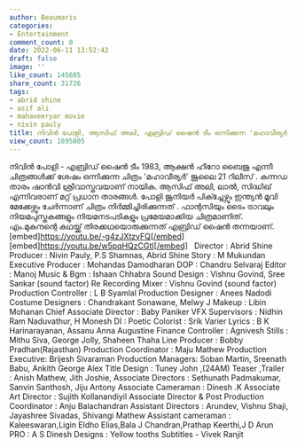 ```yaml
---
author: Beaumaris
categories:
- Entertainment
comment_count: 0
date: 2022-06-11 13:52:42
draft: false
image: ''
like_count: 145605
share_count: 31726
tags:
- abrid shine
- asif ali
- mahaveeryar movie
- nivin pauly
title: നിവിൻ പോളി, ആസിഫ് അലി, എബ്രിഡ് ഷൈൻ ടീം ഒന്നിക്കുന്ന 'മഹാവീര്യർ' ജൂലൈ 21 ന്
view_count: 1895805
---
```


നിവിൻ പോളി - എബ്രിഡ് ഷൈൻ ടീം 1983, ആക്ഷൻ ഹീറോ ബൈജു എന്നീ ചിത്രങ്ങൾക്ക് ശേഷം ഒന്നിക്കുന്ന ചിത്രം 'മഹാവീര്യർ' ജൂലൈ 21 റിലീസ് . കന്നഡ താരം ഷാൻവി ശ്രീവാസ്തവയാണ് നായിക. ആസിഫ് അലി, ലാൽ, സിദ്ധിഖ് എന്നിവരാണ് മറ്റ് പ്രധാന താരങ്ങൾ. പോളി ജൂനിയർ പിക്ച്ചേഴ്സും ഇന്ത്യൻ മൂവി മേക്കേഴ്സും ചേർന്നാണ് ചിത്രം നിർമ്മിച്ചിരിക്കുന്നത് . ഫാന്റസിയും ടൈം ട്രാവലും നിയമപുസ്തകങ്ങളും നിയമനടപടികളും പ്രമേയമാക്കിയ ചിത്രമാണിത്. എം.മുകുന്ദന്റെ കഥയ്ക്ക് തിരക്കഥയൊരുക്കുന്നത് എബ്രിഡ് ഷൈൻ തന്നയാണ്. &nbsp; &nbsp; [embed]https://youtu.be/-g4zJXtzvFQ[/embed] &nbsp; [embed]https://youtu.be/w5pqHQzCGtI[/embed] &nbsp; Director : Abrid Shine Producer : Nivin Pauly, P.S Shamnas, Abrid Shine Story : M Mukundan Executive Producer : Mohandas Damodharan DOP : Chandru Selvaraj Editor : Manoj Music & Bgm : Ishaan Chhabra Sound Design : Vishnu Govind, Sree Sankar (sound factor) Re Recording Mixer : Vishnu Govind (sound factor) Production Controller : L B Syamlal Production Designer : Anees Nadodi Costume Designers : Chandrakant Sonawane, Melwy J Makeup : Libin Mohanan Chief Associate Director : Baby Paniker VFX Supervisors : Nidhin Ram Naduvathur, H Monesh DI : Poetic Colorist : Srik Varier Lyrics : B K Harinarayanan, Assanu Anna Augustine Finance Controller : Agnivesh Stills : Mithu Siva, George Jolly, Shaheen Thaha Line Producer : Bobby Pradhan(Rajasthan) Production Coordinator : Maju Mathew Production Executive: Brijesh Sivaraman Production Managers: Soban Martin, Sreenath Babu, Ankith George Alex Title Design : Tuney John ,(24AM) Teaser ,Trailer : Anish Mathew, Jith Joshie, Associate Directors : Sethunath Padmakumar, Sanvin Santhosh, Jiju Antony Associate Cameraman : Dinesh .K Associate Art Director : Sujith Kollanandiyil Associate Director & Post Production Coordinator : Anju Balachandran Assistant Directors : Arundev, Vishnu Shaji, Jayashree Sivadas, Shivangi Mathew Assistant cameraman : Kaleeswaran,Ligin Eldho Elias,Bala J Chandran,Prathap Keerthi,J D Arun PRO : A S Dinesh Designs : Yellow tooths Subtitles - Vivek Ranjit &nbsp;